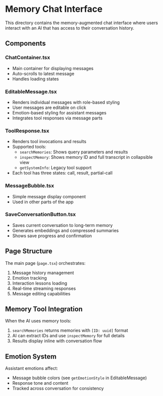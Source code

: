 # Memory Chat Interface

This directory contains the memory-augmented chat interface where users interact with an AI that has access to their conversation history.

## Components

### ChatContainer.tsx
- Main container for displaying messages
- Auto-scrolls to latest message
- Handles loading states

### EditableMessage.tsx
- Renders individual messages with role-based styling
- User messages are editable on click
- Emotion-based styling for assistant messages
- Integrates tool responses via message parts

### ToolResponse.tsx
- Renders tool invocations and results
- Supported tools:
  - `searchMemories`: Shows query parameters and results
  - `inspectMemory`: Shows memory ID and full transcript in collapsible view
  - `getSystemInfo`: Legacy tool support
- Each tool has three states: call, result, partial-call

### MessageBubble.tsx
- Simple message display component
- Used in other parts of the app

### SaveConversationButton.tsx
- Saves current conversation to long-term memory
- Generates embeddings and compressed summaries
- Shows save progress and confirmation

## Page Structure

The main page (`page.tsx`) orchestrates:
1. Message history management
2. Emotion tracking
3. Interaction lessons loading
4. Real-time streaming responses
5. Message editing capabilities

## Memory Tool Integration

When the AI uses memory tools:
1. `searchMemories` returns memories with `[ID: uuid]` format
2. AI can extract IDs and use `inspectMemory` for full details
3. Results display inline with conversation flow

## Emotion System

Assistant emotions affect:
- Message bubble colors (see `getEmotionStyle` in EditableMessage)
- Response tone and content
- Tracked across conversation for consistency